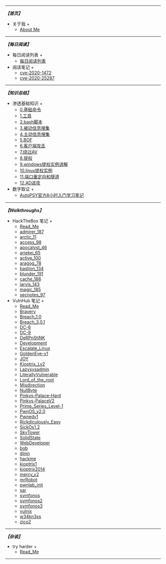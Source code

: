 ----
___【首页】___
* 关于我 +
	- [About Me](/README.md)
----
___【每日阅读】___
* 每日阅读列表 +
	- [每日阅读列表](/docs/daily_reading/read_list.md)
* 阅读笔记 +
	- [cve-2020-1472](/docs/daily_reading/reading_notes/cve-2020-1472.md)
	- [cve-2020-25287](/docs/daily_reading/reading_notes/cve-2020-25287.md)
----
___【知识总结】___
* 渗透基础知识 +
	- [0.基础命令](/docs/knowledge_summary/base_knowledge/0.基础命令.md)
	- [1.工具](/docs/knowledge_summary/base_knowledge/1.工具.md)
	- [2.bash脚本](/docs/knowledge_summary/base_knowledge/2.bash脚本.md)
	- [3.被动信息搜集](/docs/knowledge_summary/base_knowledge/3.被动信息搜集.md)
	- [4.主动信息搜集](/docs/knowledge_summary/base_knowledge/4.主动信息搜集.md)
	- [5.BOF](/docs/knowledge_summary/base_knowledge/5.BOF.md)
	- [6.客户端攻击](/docs/knowledge_summary/base_knowledge/6.客户端攻击.md)
	- [7.绕过AV](/docs/knowledge_summary/base_knowledge/7.绕过AV.md)
	- [8.提权](/docs/knowledge_summary/base_knowledge/8.提权.md)
	- [9.windows提权实例讲解](/docs/knowledge_summary/base_knowledge/9.windows提权实例讲解.md)
	- [10.linux提权实例](/docs/knowledge_summary/base_knowledge/10.linux提权实例.md)
	- [11.端口重定向和隧道](/docs/knowledge_summary/base_knowledge/11.端口重定向和隧道.md)
	- [12.AD进攻](/docs/knowledge_summary/base_knowledge/12.AD进攻.md)
* 数字取证 +
	- [AutoPSY官方8小时入门学习笔记](/docs/knowledge_summary/digital_forensics/Autopsy数字取证/AutoPSY官方8小时入门学习笔记.md)
----
___【Walkthroughs】___ 
* HackTheBox 笔记 +
	- [Read_Me](/docs/hackthebox_walkthrough/README.md)
	- [admirer_187](/docs/hackthebox_walkthrough/admirer_187.md)
	- [arctic_11](/docs/hackthebox_walkthrough/arctic_11.md)
	- [access_98](/docs/hackthebox_walkthrough/access_98.md)
	- [apocalyst_46](/docs/hackthebox_walkthrough/apocalyst_46.md)
	- [ariekei_65](/docs/hackthebox_walkthrough/ariekei_65.md)
	- [active_100](/docs/hackthebox_walkthrough/active_100.md)
	- [aragog_78](/docs/hackthebox_walkthrough/aragog_78.md)
	- [bastion_134](/docs/hackthebox_walkthrough/bastion_134.md)
	- [blunder_191](/docs/hackthebox_walkthrough/blunder_191.md)
	- [cache_188](/docs/hackthebox_walkthrough/cache_188.md)
	- [jarvis_143](/docs/hackthebox_walkthrough/jarvis_143.md)
	- [magic_185](/docs/hackthebox_walkthrough/magic_185.md)
	- [secnotes_97](/docs/hackthebox_walkthrough/secnotes_97.md)
* VulnHub 笔记 +
	- [Read_Me](/docs/vulnhub_walkthrough/about-this.md)
	- [Bravery](/docs/vulnhub_walkthrough/Bravery.md)
	- [Breach_1.0](/docs/vulnhub_walkthrough/Breach_1.0.md)
	- [Breach_3.0.1](/docs/vulnhub_walkthrough/Breach_3.0.1.md)
	- [DC-6](/docs/vulnhub_walkthrough/DC-6.md)
	- [DC-9](/docs/vulnhub_walkthrough/DC-9.md)
	- [DeRPnStiNK](/docs/vulnhub_walkthrough/DeRPnStiNK.md)
	- [Development](/docs/vulnhub_walkthrough/Development.md)
	- [Escalate_Linux](/docs/vulnhub_walkthrough/Escalate_Linux.md)
	- [GoldenEye-v1](/docs/vulnhub_walkthrough/GoldenEye-v1.md)
	- [JOY](/docs/vulnhub_walkthrough/JOY.md)
	- [Kioptrix_Lv2](/docs/vulnhub_walkthrough/Kioptrix_Lv2.md)
	- [Lazysysadmin](/docs/vulnhub_walkthrough/Lazysysadmin.md)
	- [LiterallyVulnerable](/docs/vulnhub_walkthrough/LiterallyVulnerable.md)
	- [Lord_of_the_root](/docs/vulnhub_walkthrough/Lord_of_the_root.md)
	- [Misdirection](/docs/vulnhub_walkthrough/Misdirection.md)
	- [NullByte](/docs/vulnhub_walkthrough/NullByte.md)
	- [Pinkys-Palace-Hard](/docs/vulnhub_walkthrough/Pinkys-Palace-Hard.md)
	- [Pinkys-PalaceV2](/docs/vulnhub_walkthrough/Pinkys-PalaceV2.md)
	- [Prime_Series_Level-1](/docs/vulnhub_walkthrough/Prime_Series_Level-1.md)
	- [PwnOS_v2.0](/docs/vulnhub_walkthrough/PwnOS_v2.0.md)
	- [Pwnedv1](/docs/vulnhub_walkthrough/Pwnedv1.md)
	- [Rickdiculously_Easy](/docs/vulnhub_walkthrough/Rickdiculously_Easy.md)
	- [SickOs1.2](/docs/vulnhub_walkthrough/SickOs1.2.md)
	- [SkyTower](/docs/vulnhub_walkthrough/SkyTower.md)
	- [SolidState](/docs/vulnhub_walkthrough/SolidState.md)
	- [WebDeveloper](/docs/vulnhub_walkthrough/WebDeveloper.md)
	- [bob](/docs/vulnhub_walkthrough/bob.md)
	- [djinn](/docs/vulnhub_walkthrough/djinn.md)
	- [hackme](/docs/vulnhub_walkthrough/hackme.md)
	- [kioptrix1](/docs/vulnhub_walkthrough/kioptrix1.md)
	- [kioptrix2014](/docs/vulnhub_walkthrough/kioptrix2014.md)
	- [mercy_v2](/docs/vulnhub_walkthrough/mercy_v2.md)
	- [mrRobot](/docs/vulnhub_walkthrough/mrRobot.md)
	- [pwnlab_init](/docs/vulnhub_walkthrough/pwnlab_init.md)
	- [sar](/docs/vulnhub_walkthrough/sar.md)
	- [symfonos](/docs/vulnhub_walkthrough/symfonos.md)
	- [symfonos2](/docs/vulnhub_walkthrough/symfonos2.md)
	- [symfonos3](/docs/vulnhub_walkthrough/symfonos3.md)
	- [vulnix](/docs/vulnhub_walkthrough/vulnix.md)
	- [w34kn3ss](/docs/vulnhub_walkthrough/w34kn3ss.md)
	- [zico2](/docs/vulnhub_walkthrough/zico2.md)
----
___【杂谈】___
* try harder +
	- [Read_Me](/README.md)
----
